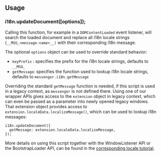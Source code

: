 ## Usage

### i18n.updateDocument([options]);

Calling this function, for example in a `DOMContentLoaded` event listener, will search the loaded document and replace all i18n locale strings (`__MSG_<message-name>__)` with their corresponding i18n message.

The optional `options` object can be used to override standard behavior:
* `keyPrefix` : specifies the prefix for the i18n locale strings, defaults to `__MSG_`
* `getMessage`: specifies the function used to lookup i18n locale strings, defaults to `messenger.i18n.getMessage`

Overriding the standard `getMessage` function is needed, if this script is used in a legacy context, as `messenger` is not defined there. Using one of our wrapper APIs gives access to the `extension` object in legacy context, which can even be passed as a parameter into newly opened legacy windows. That extension object provides access to `extension.localeData.localizeMessage()`, which can be used to lookup i18n messages:

```
i18n.updateDocument({
  getMessage: extension.localeData.localizeMessage,
});
```

More details on using this script together with the WindowListener API or the BootstrapLoader API, can be found in the [corresponding locale tutorial](https://github.com/thundernest/addon-developer-support/wiki/Tutorial:-Switch-to-the-WebExtension-i18n-locale-system).
